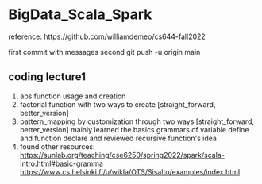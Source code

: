 # BigData_Scala_Spark
reference:
https://github.com/williamdemeo/cs644-fall2022  

first commit with messages
second git push -u origin main

## coding lecture1
1. abs function usage and creation
2. factorial function with two ways to create [straight_forward, better_version]
3. pattern_mapping by customization through two ways [straight_forward, better_version]
mainly learned the basics grammars of variable define and function declare
and reviewed recursive function's idea
4. found other resources:
   https://sunlab.org/teaching/cse6250/spring2022/spark/scala-intro.html#basic-gramma  
   https://www.cs.helsinki.fi/u/wikla/OTS/Sisalto/examples/index.html  
   
